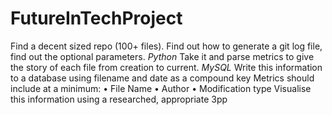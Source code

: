 # FutureInTechProject

Find a decent sized repo (100+ files).
Find out how to generate a git log file, find out the optional parameters.
*Python* Take it and parse metrics to give the story of each file from creation to current.
*MySQL* Write this information to a database using filename and date as a compound key
Metrics should include at a minimum:
•	File Name
•	Author 
•	Modification type
Visualise this information using a researched, appropriate 3pp
